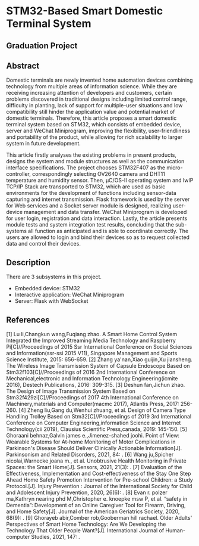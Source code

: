 # STM32-Based Smart Domestic Terminal System

## Graduation Project

## Abstract

Domestic terminals are newly invented home automation devices combining technology from multiple areas of information science. While they are receiving increasing attention of developers and customers, certain problems discovered in traditional designs including limited control range, difficulty in planting, lack of support for multiple-user situations and low compatibility still hinder the application value and potential market of domestic terminals. Therefore, this article proposes a smart domestic terminal system based on STM32, which consists of embedded device, server and WeChat Miniprogram, improving the flexibility, user-friendliness and portability of the product, while allowing for rich scalability to larger system in future development.

This article firstly analyses the existing problems in present products, designs the system and module structures as well as the communication interface specifications. The project chooses STM32F407 as the micro-controller, correspondingly selecting OV2640 camera and DHT11 temperature and humidity sensor. Then, μC/OS-II operating system and lwIP TCP/IP Stack are transported to STM32, which are used as basic environments for the development of functions including sensor-data capturing and internet transmission. Flask framework is used by the server for Web services and a Socket server module is designed, realizing user-device management and data transfer. WeChat Miniprogram is developed for user login, registration and data interaction. Lastly, the article presents module tests and system integration test results, concluding that the sub-systems all function as anticipated and is able to coordinate correctly. The users are allowed to login and bind their devices so as to request collected data and control their devices.

## Description

There are 3 subsystems in this project. 
- Embedded device: STM32
- Interactive application: WeChat Miniprogram
- Server: Flask with WebSocket

## References

[1] Lu li,Changkun wang,Fuqiang zhao. A Smart Home Control System Integrated the Improved Streaming Media Technology and Raspberry Pi[C]//Proceedings of 2015 Ssr International Conference on Social Sciences and Information(ssr-ssi 2015 V11),  Singapore Management and Sports Science Institute, 2015: 656-659.
[2] Zhang ya'nan,Xiao guijin,Xu jiansheng. The Wireless Image Transmission System of Capsule Endoscope Based on Stm32f103[C]//Proceedings of 2016 2nd International Conference on Mechanical,electronic and Information Technology Engineering(icmite 2016),  Destech Publications, 2016: 309-315.
[3] Deshun fan,Jichun zhao. The Design of Image Transmission System Based on Stm32f429zi[C]//Proceedings of 2017 4th International Conference on Machinery,materials and Computer(macmc 2017),  Atlantis Press, 2017: 256-260.
[4] Zheng liu,Gang du,Wenhui zhuang, et al. Design of Camera Type Handling Trolley Based on Stm32[C]//Proceedings of 2019 3rd International Conference on Computer Engineering,information Science and Internet Technology(cii 2019),  Clausius Scientific Press,canada, 2019: 145-150.
[5] Ghoraani behnaz,Galvin james e.,Jimenez-shahed joohi. Point of View: Wearable Systems for At-home Monitoring of Motor Complications in Parkinson's Disease Should Deliver Clinically Actionable Information[J]. Parkinsonism and Related Disorders, 2021, 84: .
[6] Wang ju,Spicher nicolai,Warnecke joana m., et al. Unobtrusive Health Monitoring in Private Spaces: the Smart Home[J]. Sensors, 2021, 21(3): .
[7] Evaluation of the Effectiveness, Implementation and Cost-effectiveness of the Stay One Step Ahead Home Safety Promotion Intervention for Pre-school Children: a Study Protocol.[J]. Injury Prevention : Journal of the International Society for Child and Adolescent Injury Prevention, 2020, 26(6): .
[8] Evan r. polzer ma,Kathryn nearing phd M,Christopher e. knoepke msw P, et al. “safety in Dementia”: Development of an Online Caregiver Tool for Firearm, Driving, and Home Safety[J]. Journal of the American Geriatrics Society, 2020, 68(9): .
[9] Ghorayeb abir,Comber rob,Gooberman hill rachael. Older Adults' Perspectives of Smart Home Technology: Are We Developing the Technology That Older People Want?[J]. International Journal of Human-computer Studies, 2021, 147: .

